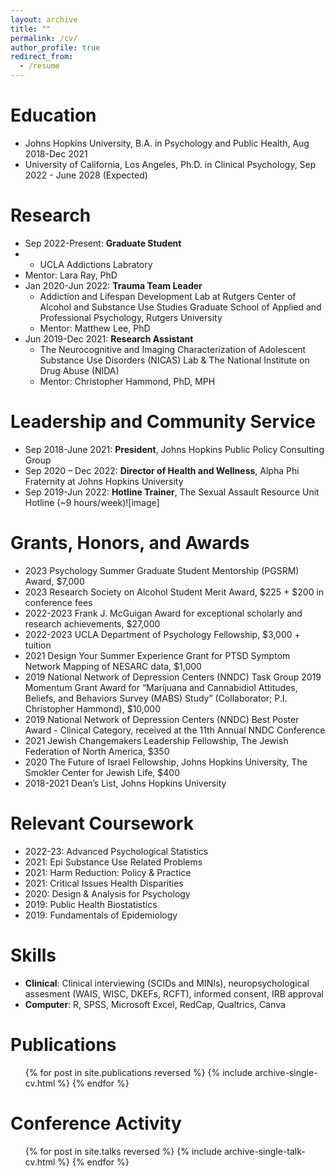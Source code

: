 ```yaml
---
layout: archive
title: ""
permalink: /cv/
author_profile: true
redirect_from:
  - /resume
---
```


# Education

* Johns Hopkins University, B.A. in Psychology and Public Health, Aug 2018-Dec 2021
* University of California, Los Angeles, Ph.D. in Clinical Psychology, Sep 2022 - June 2028 (Expected)

# Research
* Sep 2022-Present: <b>Graduate Student</b>
*   * UCLA Addictions Labratory
  * Mentor: Lara Ray, PhD
* Jan 2020-Jun 2022: <b>Trauma Team Leader</b>
  * Addiction and Lifespan Development Lab at Rutgers Center of Alcohol and Substance Use Studies 
Graduate School of Applied and Professional Psychology, Rutgers University
  * Mentor: Matthew Lee, PhD
* Jun 2019-Dec 2021: <b>Research Assistant</b>
  * The Neurocognitive and Imaging Characterization of Adolescent Substance Use Disorders (NICAS) Lab & The National Institute on Drug Abuse (NIDA)
  * Mentor: Christopher Hammond, PhD, MPH

# Leadership and Community Service

* Sep 2018-June 2021: <b>President</b>, Johns Hopkins Public Policy Consulting Group
* Sep 2020 – Dec 2022: <b>Director of Health and Wellness</b>, Alpha Phi Fraternity at Johns Hopkins University
* Sep 2019-Jun 2022: <b>Hotline Trainer</b>, The Sexual Assault Resource Unit Hotline (~9 hours/week)![image]

# Grants, Honors, and Awards
* 2023	Psychology Summer Graduate Student Mentorship (PGSRM) Award, $7,000
* 2023	Research Society on Alcohol Student Merit Award, $225 + $200 in conference fees 
* 2022-2023	Frank J. McGuigan Award for exceptional scholarly and research achievements, $27,000 
* 2022-2023	UCLA Department of Psychology Fellowship, $3,000 + tuition
*  2021	Design Your Summer Experience Grant for PTSD Symptom Network Mapping of NESARC data, $1,000
* 2019	National Network of Depression Centers (NNDC) Task Group 2019 Momentum Grant Award for “Marijuana and Cannabidiol Attitudes, Beliefs, and Behaviors Survey (MABS) Study” (Collaborator; P.I. Christopher Hammond), $10,000 
* 2019	National Network of Depression Centers (NNDC) Best Poster Award - Clinical Category, received at the 11th Annual NNDC Conference
* 2021	Jewish Changemakers Leadership Fellowship, The Jewish Federation of North America, $350
* 2020	The Future of Israel Fellowship, Johns Hopkins University, The Smokler Center for Jewish Life, $400
* 2018-2021	Dean’s List, Johns Hopkins University

# Relevant Coursework

* 2022-23: Advanced Psychological Statistics
* 2021: Epi Substance Use Related Problems
* 2021: Harm Reduction: Policy & Practice
* 2021: Critical Issues Health Disparities
* 2020: Design & Analysis for Psychology
* 2019: Public Health Biostatistics
* 2019: Fundamentals of Epidemiology


# Skills

* **Clinical**: Clinical interviewing (SCIDs and MINIs), neuropsychological assesment (WAIS, WISC, DKEFs, RCFT), informed consent, IRB approval
* **Computer**: R, SPSS, Microsoft Excel, RedCap, Qualtrics, Canva

# Publications

  <ul>{% for post in site.publications reversed %}
    {% include archive-single-cv.html %}
  {% endfor %}</ul>
  
# Conference Activity

  <ul>{% for post in site.talks reversed %}
    {% include archive-single-talk-cv.html %}
  {% endfor %}</ul>
